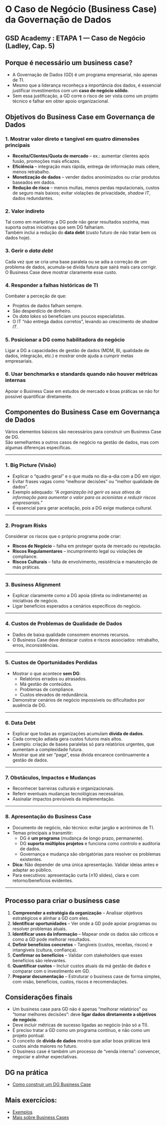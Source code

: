 # O Caso de Negócio (Business Case) da Governação de Dados

## GSD Academy :  ETAPA 1 — Caso de Negócio (Ladley, Cap. 5) 
<!--- https://jppdspoc.gensparkspace.com/
- [A diferença entre um Business Case e Use Case](https://gemini.google.com/share/d05a12603166)-->

## Porque é necessário um business case?
- A Governação de Dados (GD) é um programa empresarial, não apenas de TI.  
- Mesmo que a liderança reconheça a importância dos dados, é essencial justificar investimentos com um **caso de negócio sólido**.  
- Sem essa justificação, a GD corre o risco de ser vista como um projeto técnico e falhar em obter apoio organizacional.  

## Objetivos do Business Case em Governança de Dados


### 1. Mostrar valor direto e tangível em quatro dimensões principais
- **Receita/Clientes/Quota de mercado** – ex.: aumentar clientes após fusão, promoções mais eficazes.  
- **Eficiência** – integração mais rápida, entrega de informação mais célere, menos retrabalho.  
- **Monetização de dados** – vender dados anonimizados ou criar produtos baseados em dados.  
- **Redução de risco** – menos multas, menos perdas reputacionais, custos de seguro mais baixos; evitar violações de privacidade, *shadow IT*, dados redundantes.  

### 2. Valor indireto
Tal como em marketing: a DG pode não gerar resultados sozinha, mas suporta outras iniciativas que sem DG falhariam.  
Também inclui a redução do **data debt** (custo futuro de não tratar bem os dados hoje).  

### 3. Gerir o *data debt*
Cada vez que se cria uma base paralela ou se adia a correção de um problema de dados, acumula-se dívida futura que sairá mais cara corrigir.  
O Business Case deve mostrar claramente esse custo.  

### 4. Responder a falhas históricas de TI
Combater a perceção de que:  
- Projetos de dados falham sempre.  
- São desperdício de dinheiro.  
- Os *data lakes* só beneficiam uns poucos especialistas.  
- O IT “não entrega dados corretos”, levando ao crescimento de *shadow IT*.  

### 5. Posicionar a DG como habilitadora do negócio
Ligar a DG a capacidades de gestão de dados (MDM, BI, qualidade de dados, integração, etc.) e mostrar onde ajuda a cumprir metas empresariais.  

### 6. Usar benchmarks e standards quando não houver métricas internas
Apoiar o Business Case em estudos de mercado e boas práticas se não for possível quantificar diretamente.  



## Componentes do Business Case em Governança de Dados

Vários elementos básicos são necessários para construir um Business Case de DG.  
São semelhantes a outros casos de negócio na gestão de dados, mas com algumas diferenças específicas.

---

### 1. Big Picture (Visão)
- Explicar o “quadro geral” e o que muda no dia-a-dia com a DG em vigor.  
- Evitar frases vagas como “melhorar decisões” ou “melhor qualidade de dados”.  
- Exemplo adequado: *“A organização irá gerir os seus ativos de informação para aumentar o valor para os acionistas e reduzir riscos empresariais.”*  
- É essencial para gerar aceitação, pois a DG exige mudança cultural.

---

### 2. Program Risks
Considerar os riscos que o próprio programa pode criar:
- **Riscos de Negócio** – falha em proteger quota de mercado ou reputação.  
- **Riscos Regulamentares** – incumprimento legal ou violações de compliance.  
- **Riscos Culturais** – falta de envolvimento, resistência e manutenção de más práticas.  

---

### 3. Business Alignment
- Explicar claramente como a DG apoia (direta ou indiretamente) as iniciativas de negócio.  
- Ligar benefícios esperados a cenários específicos do negócio.  

---

### 4. Custos de Problemas de Qualidade de Dados
- Dados de baixa qualidade consomem enormes recursos.  
- O Business Case deve destacar custos e riscos associados: retrabalho, erros, inconsistências.  

---

### 5. Custos de Oportunidades Perdidas
- Mostrar o que acontece **sem DG**:  
  - Relatórios errados ou atrasados.  
  - Má gestão de conteúdos.  
  - Problemas de compliance.  
  - Custos elevados de redundância.  
- Demonstrar cenários de negócio impossíveis ou dificultados por ausência de DG.  

---

### 6. Data Debt
- Explicar que todas as organizações acumulam **dívida de dados**.  
- Cada correção adiada gera custos futuros mais altos.  
- Exemplo: criação de bases paralelas só para relatórios urgentes, que aumentam a complexidade futura.  
- Mostrar que até ser “paga”, essa dívida encarece continuamente a gestão de dados.  

---

### 7. Obstáculos, Impactos e Mudanças
- Reconhecer barreiras culturais e organizacionais.  
- Referir eventuais mudanças tecnológicas necessárias.  
- Assinalar impactos previsíveis da implementação.  

---

### 8. Apresentação do Business Case
- Documento de negócio, não técnico: evitar jargão e acrónimos de TI.  
- Temas principais a transmitir:  
  - DG é **um programa** (mudança de longo prazo, permanente).  
  - DG **suporta múltiplos projetos** e funciona como controlo e auditoria de dados.  
  - Governança e mudança são obrigatórias para resolver os problemas existentes.  
- **Dica:** Não depender de uma única apresentação. Validar ideias antes e adaptar ao público.  
- Para executivos: apresentação curta (≤10 slides), clara e com retorno/benefícios evidentes.  

---



## Processo para criar o business case
1. **Compreender a estratégia da organização** – Analisar objetivos estratégicos e alinhar a GD com eles.  
2. **Identificar oportunidades** – Ver onde a GD pode apoiar programas ou resolver problemas atuais.  
3. **Identificar usos da informação** – Mapear onde os dados são críticos e como a GD pode melhorar resultados.  
4. **Definir benefícios concretos** – Tangíveis (custos, receitas, riscos) e intangíveis (cultura, confiança).  
5. **Confirmar os benefícios** – Validar com stakeholders que esses benefícios são relevantes.  
6. **Quantificar custos** – Incluir custos atuais da má gestão de dados e comparar com o investimento em GD.  
7. **Preparar documentação** – Estruturar o business case de forma simples, com visão, benefícios, custos, riscos e recomendações.  

## Considerações finais
- Um business case para GD não é apenas “melhorar relatórios” ou “tomar melhores decisões”: deve **ligar dados diretamente a objetivos de negócio**.  
- Deve incluir métricas de sucesso ligadas ao negócio (não só a TI).  
- É preciso tratar a GD como um programa contínuo, e não como um projeto pontual.  
- O conceito de **dívida de dados** mostra que adiar boas práticas terá custos ainda maiores no futuro.  
- O business case é também um processo de “venda interna”: convencer, negociar e alinhar expectativas.  

## DG na prática
- [Como construir um DG Business Case](https://data-gov-engage-683c835c.base44.app/BusinessCase)

## Mais exercícios: 
- [Exemplos](https://guilhasn.github.io/GSD-ACADEMY/ETAPA%201%20-%20Business%20Case/exemplo1/)
- [Mais sobre Business Cases](https://jppdspoc.gensparkspace.com/)

